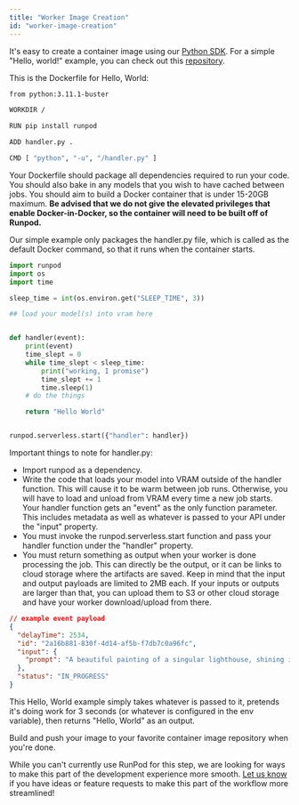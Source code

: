 ```yaml
---
title: "Worker Image Creation"
id: "worker-image-creation"
---
```


It's easy to create a container image using our [Python SDK](https://github.com/runpod/runpod-python). For a simple "Hello, world!" example, you can check out this [repository](https://github.com/runpod/serverless-workers/tree/main/Tutorials/helloworld).

This is the Dockerfile for Hello, World:


```bash
from python:3.11.1-buster

WORKDIR /

RUN pip install runpod

ADD handler.py .

CMD [ "python", "-u", "/handler.py" ]
```

Your Dockerfile should package all dependencies required to run your code. You should also bake in any models that you wish to have cached between jobs. You should aim to build a Docker container that is under 15-20GB maximum. **Be advised that we do not give the elevated privileges that enable Docker-in-Docker, so the container will need to be built off of Runpod.**

Our simple example only packages the handler.py file, which is called as the default Docker command, so that it runs when the container starts.

<!-- dprint-ignore-start -->
```python
import runpod
import os
import time

sleep_time = int(os.environ.get("SLEEP_TIME", 3))

## load your model(s) into vram here


def handler(event):
    print(event)
    time_slept = 0
    while time_slept < sleep_time:
        print("working, I promise")
        time_slept += 1
        time.sleep(1)
    # do the things

    return "Hello World"


runpod.serverless.start({"handler": handler})
```
<!-- dprint-ignore-end -->

Important things to note for handler.py:

- Import runpod as a dependency.
- Write the code that loads your model into VRAM outside of the handler function. This will cause it to be warm between job runs. Otherwise, you will have to load and unload from VRAM every time a new job starts.\
  Your handler function gets an "event" as the only function parameter. This includes metadata as well as whatever is passed to your API under the "input" property.
- You must invoke the runpod.serverless.start function and pass your handler function under the "handler" property.
- You must return something as output when your worker is done processing the job. This can directly be the output, or it can be links to cloud storage where the artifacts are saved. Keep in mind that the input and output payloads are limited to 2MB each. If your inputs or outputs are larger than that, you can upload them to S3 or other cloud storage and have your worker download/upload from there.

<!-- dprint-ignore-start -->
```json
// example event payload
{
  "delayTime": 2534,
  "id": "2a16b881-830f-4d14-af5b-f7db7c0a96fc",
  "input": {
    "prompt": "A beautiful painting of a singular lighthouse, shining its light across a tumultuous sea of blood by greg rutkowski and thomas kinkade, Trending on artstation."
  },
  "status": "IN_PROGRESS"
}
```
<!-- dprint-ignore-end -->

This Hello, World example simply takes whatever is passed to it, pretends it's doing work for 3 seconds (or whatever is configured in the env variable), then returns "Hello, World" as an output.

Build and push your image to your favorite container image repository when you're done.

While you can't currently use RunPod for this step, we are looking for ways to make this part of the development experience more smooth. [Let us know](https://www.runpod.io/contact) if you have ideas or feature requests to make this part of the workflow more streamlined!
